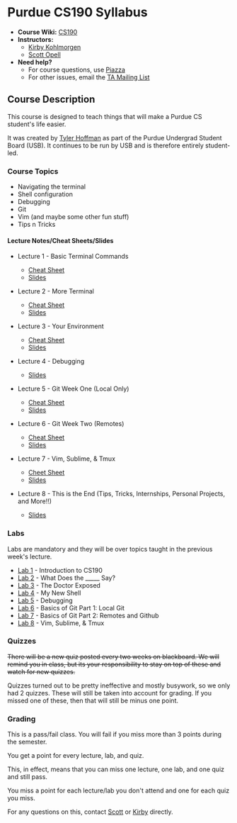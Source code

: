 # Purdue CS190 Syllabus

* **Course Wiki:** [CS190](http://courses.cs.purdue.edu/cs19000:fall14:start)
* **Instructors:**
    + [Kirby Kohlmorgen](mailto:kirby@purdue.edu)
    + [Scott Opell](mailto:sopell@purdue.edu)
* **Need help?**
    + For course questions, use [Piazza](https://piazza.com/class/hz7luhvej2a4d0)
    + For other issues, email the [TA Mailing List](mailto:cs190-tools-ta@cs.purdue.edu)

## Course Description

This course is designed to teach things that will make a Purdue CS student's life easier.

It was created by [Tyler Hoffman](https://github.com/tyhoff) as part of the Purdue Undergrad Student Board (USB).
It continues to be run by USB and is therefore entirely student-led.

### Course Topics

* Navigating the terminal
* Shell configuration
* Debugging
* Git
* Vim (and maybe some other fun stuff)
* Tips n Tricks

#### Lecture Notes/Cheat Sheets/Slides

* Lecture 1 - Basic Terminal Commands
    + [Cheat Sheet](https://github.com/purduecs190/syllabus/blob/master/lecture01-basic-terminal-commands.md)
    + [Slides](https://docs.google.com/presentation/d/1ie2kzFa5exW57Xh6T_0ITiaVvn-Z3tJMycR7T5Pid_Y/edit?usp=sharing)

* Lecture 2 - More Terminal
    + [Cheat Sheet](https://github.com/purduecs190/syllabus/blob/master/lecture02-more-terminal.md)
    + [Slides](https://docs.google.com/presentation/d/1nXfy5ABaViVmoe_AbzI5mWezLXk3YhoWfLpJiazFh5w/edit?usp=sharing)

* Lecture 3 - Your Environment
    + [Cheat Sheet](https://github.com/purduecs190/syllabus/blob/master/lecture03-your-environment.md)
    + [Slides](https://docs.google.com/presentation/d/1cKGrsdB4V3UtWQZ7aYgfrtYCSXDBxSwE7fZWNVI16UE/edit?usp=sharing)

* Lecture 4 - Debugging
    + [Slides](https://docs.google.com/presentation/d/1GA8FRq5618pvYbugs1kHfeiZ7oWRm-725vrvCF7CkeI/edit?usp=sharing)

* Lecture 5 - Git Week One (Local Only)
    + [Cheat Sheet](https://github.com/PurdueCS190/lab6/blob/master/cheat_sheet.md)
    + [Slides](https://docs.google.com/presentation/d/16UcgWREn9yb808G4ihd-4tcVRcpU7n1s6Txg0shOZWs/edit?usp=sharing)

* Lecture 6 - Git Week Two (Remotes)
    + [Cheat Sheet](https://github.com/PurdueCS190/lab7/blob/master/cheat_sheet.md)
    + [Slides](https://docs.google.com/presentation/d/13Pl9UIsPjaQTHr3TeSc3ZEnQI1koBSd1VjS8nalAIlA/edit?usp=sharing)

* Lecture 7 - Vim, Sublime, & Tmux
	+ [Cheet Sheet](https://github.com/PurdueCS190/syllabus/blob/master/lecture07-vim-sublime-tmux.md)
	+ [Slides](https://docs.google.com/presentation/d/1udvUD_MZ_Z9FlInyeS_EAZwYv19nUqcKUake3QmzKTg/edit?usp=sharing)

* Lecture 8 - This is the End (Tips, Tricks, Internships, Personal Projects, and More!!)
	+ [Slides](https://docs.google.com/presentation/d/1Q6U_lCPTeTFhmW-F4WvBuBdPFRE_ie668H7jNu4lqG4/edit?usp=sharing)	

### Labs

Labs are mandatory and they will be over topics taught in the previous week's lecture.

* [Lab 1](https://github.com/PurdueCS190/lab1) - Introduction to CS190
* [Lab 2](https://github.com/PurdueCS190/lab2) - What Does the _____ Say?
* [Lab 3](https://github.com/PurdueCS190/lab3) - The Doctor Exposed
* [Lab 4](https://github.com/PurdueCS190/lab4) - My New Shell
* [Lab 5](https://github.com/purduecs190/lab5) - Debugging
* [Lab 6](https://github.com/PurdueCS190/lab6) - Basics of Git Part 1: Local Git
* [Lab 7](https://github.com/PurdueCS190/lab7) - Basics of Git Part 2: Remotes and Github
* [Lab 8](https://github.com/purduecs190/lab8) - Vim, Sublime, & Tmux

### Quizzes

~~There will be a new quiz posted every two weeks on blackboard. We will remind you in class, but its your responsibility to stay on top of these and watch for new quizzes.~~

Quizzes turned out to be pretty ineffective and mostly busywork, so we only had 2 quizzes. These will still be taken into account for grading. If you missed one of these, then that will still be minus one point.

### Grading

This is a pass/fail class. You will fail if you miss more than 3 points during the semester.

You get a point for every lecture, lab, and quiz.

This, in effect, means that you can miss one lecture, one lab, and one quiz and still pass.

You miss a point for each lecture/lab you don't attend and one for each quiz you miss.

For any questions on this, contact [Scott](mailto:sopell@purdue.edu) or [Kirby](mailto:kirby@purdue.edu) directly.

